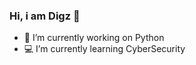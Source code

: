 ### Hi, i am Digz 👋


- 🐉 I’m currently working on Python
- 💻 I’m currently learning CyberSecurity

